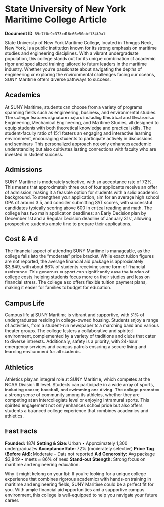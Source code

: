 # State University of New York Maritime College Article

**Document ID:** `89c7f0c9c373cd16c66e50abf13469a1`

State University of New York Maritime College, located in Throggs Neck, New York, is a public institution known for its strong emphasis on maritime studies and engineering disciplines. With a vibrant undergraduate population, this college stands out for its unique combination of academic rigor and specialized training tailored to future leaders in the maritime industry. Whether you’re passionate about navigating the depths of engineering or exploring the environmental challenges facing our oceans, SUNY Maritime offers diverse pathways to success.

## Academics
At SUNY Maritime, students can choose from a variety of programs spanning fields such as engineering, business, and environmental studies. The college features signature majors including Electrical and Electronics Engineering, Mechanical Engineering, and Maritime Studies, all designed to equip students with both theoretical knowledge and practical skills. The student-faculty ratio of 15:1 fosters an engaging and interactive learning environment, encouraging students to participate actively in discussions and seminars. This personalized approach not only enhances academic understanding but also cultivates lasting connections with faculty who are invested in student success.

## Admissions
SUNY Maritime is moderately selective, with an acceptance rate of 72%. This means that approximately three out of four applicants receive an offer of admission, making it a feasible option for students with a solid academic background. To strengthen your application, aim for an average high school GPA of around 3.5, and consider submitting SAT scores, with successful candidates typically scoring above 600 in critical reading and math. The college has two main application deadlines: an Early Decision plan by December 1st and a Regular Decision deadline of January 31st, allowing prospective students ample time to prepare their applications.

## Cost & Aid
The financial aspect of attending SUNY Maritime is manageable, as the college falls into the “moderate” price bracket. While exact tuition figures are not reported, the average financial aid package is approximately $3,849, with about 86% of students receiving some form of financial assistance. This generous support can significantly ease the burden of college costs, helping students focus more on their studies and less on financial stress. The college also offers flexible tuition payment plans, making it easier for families to budget for education.

## Campus Life
Campus life at SUNY Maritime is vibrant and supportive, with 81% of undergraduates residing in college-owned housing. Students enjoy a range of activities, from a student-run newspaper to a marching band and various theater groups. The college fosters a collaborative and spirited environment, complemented by a variety of traditions and clubs that cater to diverse interests. Additionally, safety is a priority, with 24-hour emergency services and campus patrols ensuring a secure living and learning environment for all students.

## Athletics
Athletics play an integral role at SUNY Maritime, which competes at the NCAA Division III level. Students can participate in a wide array of sports, including soccer, baseball, and swimming and diving. The college promotes a strong sense of community among its athletes, whether they are competing at an intercollegiate level or enjoying intramural sports. This spirited engagement not only enhances school pride but also offers students a balanced college experience that combines academics and athletics.

## Fast Facts
**Founded:** 1874
**Setting & Size:** Urban • Approximately 1,300 undergraduates
**Acceptance Rate:** 72% (moderately selective)
**Price Tag (Before Aid):** Moderate – Data not reported
**Aid Generosity:** Avg package $3,849 • meets ≈ 86% of need
**Stand-out Strength:** Strong focus on maritime and engineering education.

Why it might belong on your list: If you’re looking for a unique college experience that combines rigorous academics with hands-on training in maritime and engineering fields, SUNY Maritime could be a perfect fit for you. With ample financial aid opportunities and a supportive campus environment, this college is well-equipped to help you navigate your future career.
